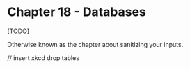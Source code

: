 # Chapter 18 - Databases

[TODO]

Otherwise known as the chapter about sanitizing your inputs.

// insert xkcd drop tables
